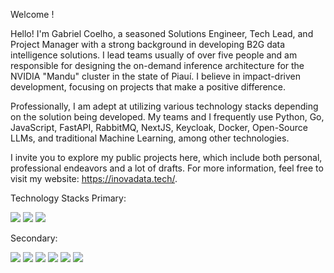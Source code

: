 Welcome !

Hello! I'm Gabriel Coelho, a seasoned Solutions Engineer, Tech Lead, and Project Manager with a strong background in developing B2G data intelligence solutions. I lead teams usually of over five people and am responsible for designing the on-demand inference architecture for the NVIDIA "Mandu" cluster in the state of Piauí. I believe in impact-driven development, focusing on projects that make a positive difference.

Professionally, I am adept at utilizing various technology stacks depending on the solution being developed. My teams and I frequently use Python, Go, JavaScript, FastAPI, RabbitMQ, NextJS, Keycloak, Docker, Open-Source LLMs, and traditional Machine Learning, among other technologies.

I invite you to explore my public projects here, which include both personal, professional endeavors and a lot of drafts. For more information, feel free to visit my website: https://inovadata.tech/.

Technology Stacks
Primary:

<img src="https://img.shields.io/badge/Python-3776AB?style=for-the-badge&logo=python&logoColor=white">
<img src="https://img.shields.io/badge/Go-00ADD8?style=for-the-badge&logo=go&logoColor=white">
<img src="https://img.shields.io/badge/JavaScript-F7DF1E?style=for-the-badge&logo=javascript&logoColor=black">

Secondary:

<img src="https://img.shields.io/badge/FastAPI-009688?style=for-the-badge&logo=fastapi&logoColor=white">
<img src="https://img.shields.io/badge/RabbitMQ-FF6600?style=for-the-badge&logo=rabbitmq&logoColor=white">
<img src="https://img.shields.io/badge/NextJS-000000?style=for-the-badge&logo=next.js&logoColor=white">
<img src="https://img.shields.io/badge/Keycloak-2F4F7F?style=for-the-badge&logo=keycloak&logoColor=white">
<img src="https://img.shields.io/badge/Docker-2CA5E0?style=for-the-badge&logo=docker&logoColor=white">
<img src="https://img.shields.io/badge/Open--source%20LLMs-FF69B4?style=for-the-badge&logo=opensource&logoColor=white">
